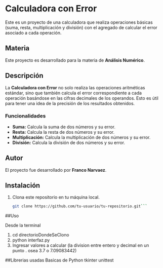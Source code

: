 # Calculadora con Error

Este es un proyecto de una calculadora que realiza operaciones básicas (suma, resta, multiplicación y división) con el agregado de calcular el error asociado a cada operación.

## Materia

Este proyecto es desarrollado para la materia de **Análisis Numérico**.

## Descripción

La **Calculadora con Error** no solo realiza las operaciones aritméticas estándar, sino que también calcula el error correspondiente a cada operación basándose en las cifras decimales de los operandos. Esto es útil para tener una idea de la precisión de los resultados obtenidos.

### Funcionalidades

- **Suma:** Calcula la suma de dos números y su error.
- **Resta:** Calcula la resta de dos números y su error.
- **Multiplicación:** Calcula la multiplicación de dos números y su error.
- **División:** Calcula la división de dos números y su error.

## Autor

El proyecto fue desarrollado por **Franco Narvaez**.

## Instalación

1. Clona este repositorio en tu máquina local.
   ```bash
   git clone https://github.com/tu-usuario/tu-repositorio.git```
##Uso

Desde la terminal
1. cd directorioDondeSeClono
2. python interfaz.py
3. Ingresar valores a calcular (la division entre entero y decimal en un punto . osea 3.7 o 7.09083442)

##Librerias usadas
Basicas de Python
tkinter
unittest
